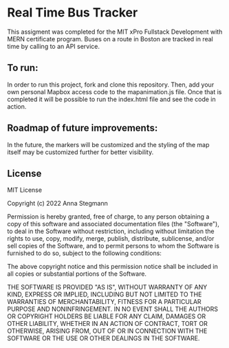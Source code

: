 # Real Time Bus Tracker

This assigment was completed for the MIT xPro Fullstack Development with MERN certificate program. Buses on a route in Boston are tracked in real time by calling to an API service.
<br>
<h2>To run: </h2>
In order to run this project, fork and clone this repository. Then, add your own personal Mapbox access code to the mapanimation.js file. Once that is completed it will be possible to run the index.html file and see the code in action. 
<br>
<h2>Roadmap of future improvements:</h2>
In the future, the markers will be customized and the styling of the map itself may be customized further for better visibility.
<br>
<h2>License</h2>
MIT License

Copyright (c) 2022 Anna Stegmann

Permission is hereby granted, free of charge, to any person obtaining a copy of this software and associated documentation files (the "Software"), to deal in the Software without restriction, including without limitation the rights to use, copy, modify, merge, publish, distribute, sublicense, and/or sell copies of the Software, and to permit persons to whom the Software is furnished to do so, subject to the following conditions:

The above copyright notice and this permission notice shall be included in all copies or substantial portions of the Software.

THE SOFTWARE IS PROVIDED "AS IS", WITHOUT WARRANTY OF ANY KIND, EXPRESS OR IMPLIED, INCLUDING BUT NOT LIMITED TO THE WARRANTIES OF MERCHANTABILITY, FITNESS FOR A PARTICULAR PURPOSE AND NONINFRINGEMENT. IN NO EVENT SHALL THE AUTHORS OR COPYRIGHT HOLDERS BE LIABLE FOR ANY CLAIM, DAMAGES OR OTHER LIABILITY, WHETHER IN AN ACTION OF CONTRACT, TORT OR OTHERWISE, ARISING FROM, OUT OF OR IN CONNECTION WITH THE SOFTWARE OR THE USE OR OTHER DEALINGS IN THE SOFTWARE.
